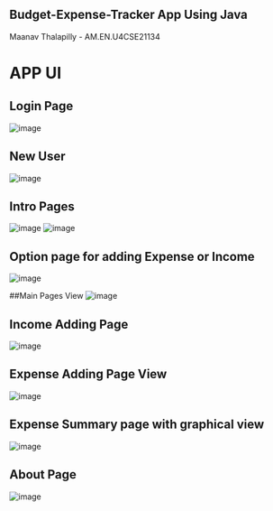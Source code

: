 ## Budget-Expense-Tracker App Using Java
Maanav Thalapilly - AM.EN.U4CSE21134

# APP UI
## Login Page
![image](https://github.com/user-attachments/assets/f596a075-2fc1-4a9a-93fe-b9f25a3208d1)

## New User
![image](https://github.com/user-attachments/assets/3e582cbe-f3d4-45be-89a2-d81c6041ab83)

## Intro Pages
![image](https://github.com/user-attachments/assets/8a82e059-f216-4062-b27c-9add9d41ed26)
![image](https://github.com/user-attachments/assets/76269373-8032-45d7-8f7d-f8a6cd2e80a7)

## Option page for adding Expense or Income 
![image](https://github.com/user-attachments/assets/0823cb35-664d-4a53-b12a-34c5acbb1945)

##Main Pages View
![image](https://github.com/user-attachments/assets/40aefec6-63a3-407d-8692-4856951349fb)

## Income Adding Page
![image](https://github.com/user-attachments/assets/f590c922-ab13-4a6f-ba6e-16a5a6336bdb)

## Expense Adding Page View
![image](https://github.com/user-attachments/assets/8d57112a-6338-4469-91e7-6268cd941a5e)

## Expense Summary page with graphical view 
![image](https://github.com/user-attachments/assets/2b74274b-78ea-4e9a-bffc-c60445e75dfd)

## About Page
![image](https://github.com/user-attachments/assets/3dd8b287-3907-4c89-a063-923f424b3e03)




